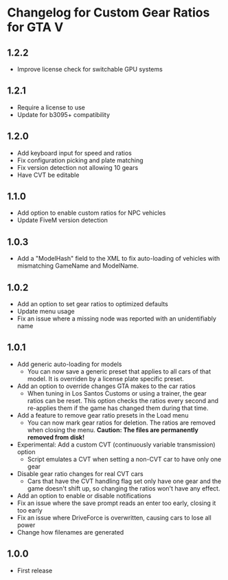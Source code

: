 # Changelog for Custom Gear Ratios for GTA V

## 1.2.2

* Improve license check for switchable GPU systems

## 1.2.1

* Require a license to use
* Update for b3095+ compatibility

## 1.2.0

* Add keyboard input for speed and ratios
* Fix configuration picking and plate matching
* Fix version detection not allowing 10 gears
* Have CVT be editable

## 1.1.0

* Add option to enable custom ratios for NPC vehicles
* Update FiveM version detection

## 1.0.3

* Add a "ModelHash" field to the XML to fix auto-loading of vehicles with mismatching GameName and ModelName.

## 1.0.2

* Add an option to set gear ratios to optimized defaults
* Update menu usage
* Fix an issue where a missing node was reported with an unidentifiably name

## 1.0.1

* Add generic auto-loading for models
  * You can now save a generic preset that applies to all cars of that model. It is overriden by a license plate specific preset.
* Add an option to override changes GTA makes to the car ratios
  * When tuning in Los Santos Customs or using a trainer, the gear ratios can be reset. This option checks the ratios every second and re-applies them if the game has changed them during that time.
* Add a feature to remove gear ratio presets in the Load menu
  * You can now mark gear ratios for deletion. The ratios are removed when closing the menu. <b>Caution: The files are permanently removed from disk!</b>
* Experimental: Add a custom CVT (continuously variable transmission) option
  * Script emulates a CVT when setting a non-CVT car to have only one gear
* Disable gear ratio changes for real CVT cars
  * Cars that have the CVT handling flag set only have one gear and the game doesn't shift up, so changing the ratios won't have any effect.
* Add an option to enable or disable notifications
* Fix an issue where the save prompt reads an enter too early, closing it too early
* Fix an issue where DriveForce is overwritten, causing cars to lose all power
* Change how filenames are generated

## 1.0.0

* First release
